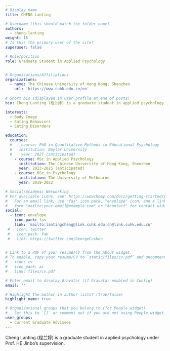 ```yaml
---
# Display name
title: CHENG Lanting

# Username (this should match the folder name)
authors:
  - cheng-lanting
weight: 15
# Is this the primary user of the site?
superuser: false

# Role/position
role: Graduate Student in Applied Psychology


# Organizations/Affiliations
organizations:
  - name: The Chinese University of Hong Kong, Shenzhen
    url: 'https://www.cuhk.edu.cn/en'
    
# Short bio (displayed in user profile at end of posts)
bio: Cheng Lanting (程兰婷) is a graduate student in applied psychology under Prof. HE Jinbo’s supervision.

interests:
  - Body Image
  - Eating Behaviors
  - Eating Disorders

education:
  courses:
  #  - course: PhD in Quantitative Methods in Educational Psychology
  #   institution: Baylor University
  #    year: 2027 (anticipated)
    - course: MSc in Applied Psychology
      institution: The Chinese University of Hong Kong, Shenzhen
      year: 2023-2025 (anticipated)
    - course: BSc in Psychology
      institution: The University of Melbourne
      year: 2019-2022

# Social/Academic Networking
# For available icons, see: https://wowchemy.com/docs/getting-started/page-builder/#icons
#   For an email link, use "fas" icon pack, "envelope" icon, and a link in the
#   form "mailto:your-email@example.com" or "#contact" for contact widget.
social:
  - icon: envelope
    icon_pack: fas
    link: 'mailto:lantingcheng@link.cuhk.edu.cn@link.cuhk.edu.cn'
 # - icon: twitter
 #   icon_pack: fab
 #   link: https://twitter.com/GeorgeCushen

    
# Link to a PDF of your resume/CV from the About widget.
# To enable, copy your resume/CV to `static/files/cv.pdf` and uncomment the lines below.
# - icon: cv
#   icon_pack: ai
#   link: files/cv.pdf

# Enter email to display Gravatar (if Gravatar enabled in Config)
email: ''

# Highlight the author in author lists? (true/false)
highlight_name: true

# Organizational groups that you belong to (for People widget)
#   Set this to `[]` or comment out if you are not using People widget.
user_groups:
  - Current Graduate Advisees
---
```

Cheng Lanting (程兰婷) is a graduate student in applied psychology under Prof. HE Jinbo’s supervision.
